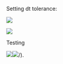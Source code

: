 ﻿Setting dt tolerance:

![](https://lh3.googleusercontent.com/dkJiKG2D2uAb35QXOi7-1yYi6S8ZVMr85S2DpYJoThewyF2zzu2i-MbTZ7L3eS0F4pXJeCSO-tg-8NTLKOX_1SXzcq6_z1uAVw-KHkVUv0K5G-HGBLsmTy38zaHKg7orsfYvu-WH)

![](https://lh3.googleusercontent.com/aXOrdBPNyYfaLC5txDsXKFqMqRVK7HESoO5S6wa5Pw611lPF4IrDXo0LPmycwpQ5V5XROw_eBE_GLfQG7SDUk-mGIrNzeDGW9LRs6ocJOFogTgTSOloI-rbJYJ1VoiMtFoFmM5BN)

  
  
  
  
  
  
  
  
  
  
  
  
  
  
  
  
  
  
  

Testing

![](https://lh5.googleusercontent.com/sDTFsXazonqPM9F3WfZAwrEERZJtcM5vsHRAYOFwYjGoVJRumqv1kDSkXI2mW-Us8CFiZAalxj4v4lbel99X76rL9YPgENCkcS2MskU8UO0Qr3obvb3V4Mk6WkTIdoUIf8pfY6Hf)![](https://lh4.googleusercontent.com/Lc_8VNJxc0ke8c18BghRACmei7p9rw78TFoLpai2yLGo6532GL1bGGkauhkkwhc0CG4WXUEr2nRCYtxFPRugEJzu2t_GXCy8omHr4JWMTQnvdlDpfObWXJ94MRSIdDYuIokDoZKW)/).
